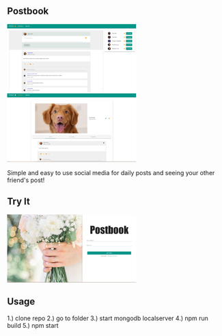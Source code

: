 Postbook
---

<a href="https://postbookmedia.herokuapp.com/">
    <img src="Postbook2.PNG" width="60%" height="60%" />
</a>

<br/>
<a href="https://postbookmedia.herokuapp.com/">
    <img src="Postbook3.PNG" width="60%" height="60%" />
</a>

Simple and easy to use social media for daily posts and seeing 
your other friend's post! 

Try It
---
<a href="https://postbookmedia.herokuapp.com/">
    <img src="Postbook.PNG" width="60%" height="60%" />
</a>


Usage
---
1.) clone repo
2.) go to folder
3.) start mongodb localserver
4.) npm run build
5.) npm start
